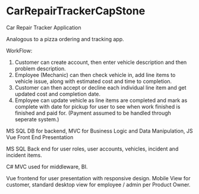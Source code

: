 # CarRepairTrackerCapStone

Car Repair Tracker Application

Analogous to a pizza ordering and tracking app. 

WorkFlow:
1) Customer can create account, then enter vehicle description and then problem description. 
2) Employee (Mechanic) can then check vehicle in, add line items to vehicle issue, along with estimated cost and time to completion.
3) Customer can then accept or decline each individual line item and get updated cost and completion date.
4) Employee can update vehicle as line items are completed and mark as complete with date for pickup for user to see when work finished is finished and paid for. (Payment assumed to be handled through seperate system.)

MS SQL DB for backend, MVC for Business Logic and Data Manipulation, JS Vue Front End Presentation

MS SQL Back end for user roles, user accounts, vehicles, incident and incident items.

C# MVC used for middleware, BI.

Vue frontend for user presentation with responsive design. Mobile View for customer, standard desktop view for employee / admin per Product Owner.

